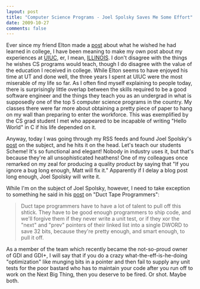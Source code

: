 ```yaml
---
layout: post
title: "Computer Science Programs - Joel Spolsky Saves Me Some Effort"
date: 2009-10-27
comments: false
---
```

Ever since my friend Elton made a
[post][0]
about what he wished he had learned in college, I have been meaning to make my
own post about my experiences at [UIUC][1], er, I mean,
[ILLINOIS][2]. I don't disagree with the things he
wishes CS programs would teach, though I do disagree with the value of the
education I received in college. While Elton seems to have enjoyed his time at
UT and done well, the three years I spent at UIUC were the most miserable of my
life so far. As I often find myself explaining to people today, there is
surprisingly little overlap between the skills required to be a good software
engineer and the things they teach you as an undergrad in what is supposedly one
of the top 5 computer science programs in the country. My classes there were
far more about obtaining a pretty piece of paper to hang on my wall than
preparing to enter the workforce. This was exemplified by the CS grad student I
met who appeared to be incapable of writing "Hello World" in C if his life
depended on it.




Anyway, today I was going through my RSS feeds and found Joel Spolsky's
[post][3] on the subject,
and he hits it on the head. Let's teach our students Scheme! It's so
functional and elegant! Nobody in industry uses it, but that's because they're
all unsophisticated heathens! One of my colleagues once remarked on my zeal for
producing a quality product by saying that "If you ignore a bug long enough,
Matt will fix it." Apparently if I delay a blog post long enough, Joel Spolsky
will write it.




While I'm on the subject of Joel Spolsky, however, I need to take exception to
something he said in his
[post][4] on "Duct Tape
Programmers":



> 
> Duct tape programmers have to have a lot of talent to pull off this
> shtick. They have to be good enough programmers to ship code, and we'll forgive
> them if they never write a unit test, or if they xor the "next" and "prev"
> pointers of their linked list into a single DWORD to save 32 bits, because
> they're pretty enough, and smart enough, to pull it off.
> 





As a member of the team which recently became the not-so-proud owner of GDI and
GDI+, I will say that if you do a crazy what-the-eff-is-he-doing "optimization"
like munging bits in a pointer and then fail to supply any unit tests for the
poor bastard who has to maintain your code after you run off to work on the Next
Big Thing, then you deserve to be fired. Or shot. Maybe both.



[0]: http://eptiger.blogspot.com/search?updated-max=2009-08-27T00%3A32%3A00-07%3A00
[1]: http://www.uiuc.edu
[2]: http://www.illinois.edu
[3]: http://www.joelonsoftware.com/items/2009/10/26.html
[4]: http://www.joelonsoftware.com/items/2009/09/23.html
